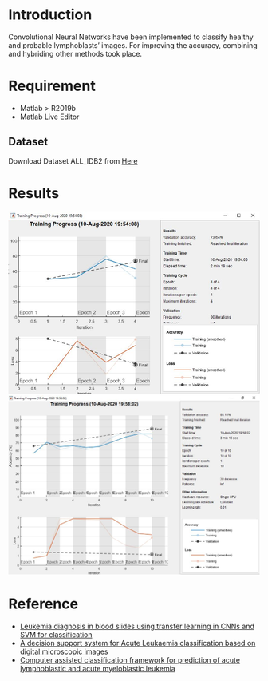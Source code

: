 # Introduction
Convolutional Neural Networks have been implemented to classify healthy and probable lymphoblasts’ images. For improving the accuracy, combining and hybriding other methods took place.

# Requirement
* Matlab > R2019b
* Matlab Live Editor

## Dataset
Download Dataset ALL_IDB2 from [Here](https://homes.di.unimi.it/scotti/all/)

# Results
![Result 1](/FirstLearn.JPG)
![Result 2](/SecondLearn.JPG)

# Reference
* [Leukemia diagnosis in blood slides using transfer learning in CNNs and SVM for classification](https://www.sciencedirect.com/science/article/abs/pii/S0952197618301039)
* [A decision support system for Acute Leukaemia classification based on digital microscopic images](https://www.sciencedirect.com/science/article/pii/S1110016817302831)
* [Computer assisted classification framework for prediction of acute lymphoblastic and acute myeloblastic leukemia](https://www.sciencedirect.com/science/article/abs/pii/S0208521616303370)
